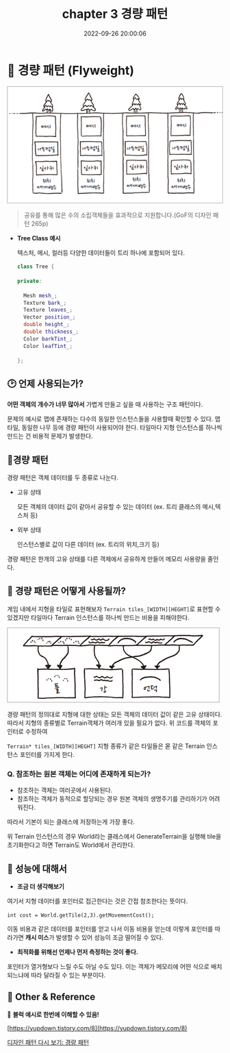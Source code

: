 ﻿---
title: chapter 3 경량 패턴
date: 2022-09-26 20:00:06
categories: [GameProgramming,GameProgrammingPattern]
tags: [designPattern,Flyweight]
---

# **👀 경량** **패턴 (Flyweight)**

![img-graphicspipeline](/assets/img/post/programmingPattern/tree.png)

> 공유를 통해 많은 수의 소립객체들을 효과적으로 지원합니다.(GoF의 디자인 패턴 265p)

-   **Tree Class 예시**
    
    텍스처, 메시, 컬러등 다양한 데이터들이 트리 하나에 포함되어 있다.
    
    ```c++
    class Tree { 
    
    private:
    
      Mesh mesh_; 
      Texture bark_; 
      Texture leaves_; 
      Vector position_; 
      double height_;
      double thickness_; 
      Color barkTint_; 
      Color leafTint_;
    
    };
    ```
    

## 🕑 **언제 사용되는가?**

**어떤 객체의 개수가 너무 많아서** 가볍게 만들고 싶을 때 사용하는 구조 패턴이다.

문제의 예시로 맵에 존재하는 다수의 동일한 인스턴스들을 사용할때 확인할 수 있다. 맵 타일, 동일한 나무 등에 경량 패턴이 사용되어야 한다. 타일마다 지형 인스턴스를 하나씩 만드는 건 비용적 문제가 발생한다.



## 🤔경량 패턴

경량 패턴은 객체 데이터를 두 종류로 나눈다.

-   고유 상태
    
    모든 객체의 데이터 값이 같아서 공유할 수 있는 데이터 (ex. 트리 클래스의 메시,텍스처 등)
    
-   외부 상태
    
    인스턴스별로 값이 다른 데이터 (ex. 트리의 위치,크기 등)
    

경량 패턴은 한개의 고유 상태를 다른 객체에서 공유하게 만들어 메모리 사용량을 줄인다.


## 🧐 경량 패턴은 어떻게 사용될까?

게임 내에서 지형을 타일로 표현해보자 `Terrain tiles_[WIDTH][HEGHT]`로 표현할 수 있겠지만 타일마다 Terrain 인스턴스를 하나씩 만드는 비용을 피해야한다.

![img-graphicspipeline](/assets/img/post/programmingPattern/binding.png)

경량 패턴의 정의대로 지형에 대한 상태는 모든 객체의 데이터 값이 같은 고유 상태이다. 따라서 지형의 종류별로 Terrain객체가 여러개 있을 필요가 없다. 위 코드를 객체의 포인터로 수정하여

`Terrain* tiles_[WIDTH][HEGHT]` 지형 종류가 같은 타일들은 몯 같은 Terrain 인스턴스 포인터를 가지게 한다.

### **Q. 참조하는 원본 객체는 어디에 존재하게 되는가?**

-   참조하는 객체는 여러곳에서 사용된다.
-   참조하는 객체가 동적으로 할당되는 경우 원본 객체의 생명주기를 관리하기가 어려워진다.

따라서 기본이 되는 클래스에 저장하는게 가장 좋다.

위 Terrain 인스턴스의 경우 World라는 클래스에서 GenerateTerrain을 실행해 tile을 초기화한다고 하면 Terrain도 World에서 관리한다.



## 🧐 성능에 대해서

-   **조금 더 생각해보기**

여기서 지형 데이터를 포인터로 접근한다는 것은 간접 참조한다는 뜻이다.

`int cost = World.getTile(2,3).getMovementCost();`

이동 비용과 같은 데이터를 포인터를 얻고 나서 이동 비용을 얻는데 이렇게 포인터를 따라가면 **캐시 미스**가 발생할 수 있어 성능이 조금 떨어질 수 있다.

-   **최적화를 위해선 언제나 먼저 측정하는 것이 좋다.**

포인터가 열거형보다 느릴 수도 아닐 수도 있다. 이는 객체가 메모리에 어떤 식으로 배치되느냐에 따라 달라질 수 있는 부분이다.


## 📌 Other & Reference

🔽 **블럭 예시로 한번에 이해할 수 있음!**

[](https://yupdown.tistory.com/8)[https://yupdown.tistory.com/8](https://yupdown.tistory.com/8)

[디자인 패턴 다시 보기: 경량 패턴](https://m.hanbit.co.kr/channel/category/category_view.html?cms_code=CMS3043948395) 
